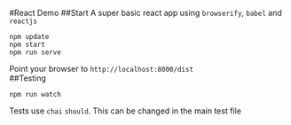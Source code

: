 #React Demo
##Start
A super basic react app using `browserify`, `babel` and `reactjs`  
```
npm update
npm start
npm run serve
```
Point your browser to `http://localhost:8000/dist`  
##Testing
```
npm run watch
```
Tests use `chai` `should`. This can be changed in the main test file  

